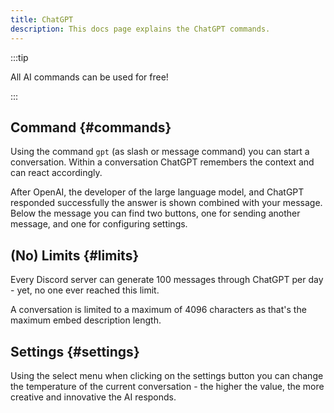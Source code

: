 ```yaml
---
title: ChatGPT
description: This docs page explains the ChatGPT commands.
---
```


:::tip

All AI commands can be used for free!

:::

## Command {#commands}

Using the command `gpt` (as slash or message command) you can start a conversation. Within a conversation ChatGPT remembers the context and can react accordingly.

After OpenAI, the developer of the large language model, and ChatGPT responded successfully the answer is shown combined with your message. Below the message you can find two buttons, one for sending another message, and one for configuring settings.

## (No) Limits {#limits}

Every Discord server can generate 100 messages through ChatGPT per day - yet, no one ever reached this limit.

A conversation is limited to a maximum of 4096 characters as that's the maximum embed description length.

## Settings {#settings}

Using the select menu when clicking on the settings button you can change the temperature of the current conversation - the higher the value, the more creative and innovative the AI responds.
